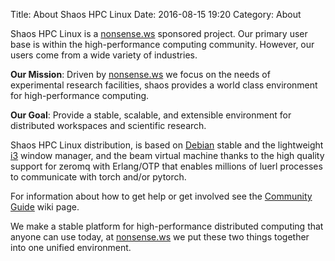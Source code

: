 Title: About Shaos HPC Linux
Date: 2016-08-15 19:20
Category: About

Shaos HPC Linux is a [nonsense.ws](https://nonsense.ws) sponsored project. Our primary user base is within the high-performance computing community. However, our users come from a wide variety of industries.

**Our Mission**: Driven by [nonsense.ws](https://nonsense.ws) we focus on the needs of experimental research facilities, shaos provides a world class environment for high-performance computing.

**Our Goal**: Provide a stable, scalable, and extensible environment for distributed workspaces and scientific research.

Shaos HPC Linux distribution, is based on [Debian](https://www.debian.org/) stable and the lightweight [i3](https://i3wm.org/docs/) window manager, and the beam virtual machine thanks to the high quality support for zeromq with Erlang/OTP that enables millions of luerl processes to communicate with torch and/or pytorch.

For information about how to get help or get involved see the [Community Guide](https://github.com/nonsensews/guide) wiki page.

We make a stable platform for high-performance distributed computing that anyone can use today, at [nonsense.ws](https://nonsense.ws) we put these two things together into one unified environment.